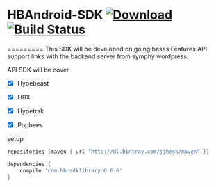 # HBAndroid-SDK [ ![Download](https://api.bintray.com/packages/jjhesk/maven/sdklibrary/images/download.svg) ](https://bintray.com/jjhesk/maven/sdklibrary/_latestVersion)[![Build Status](https://travis-ci.org/HKMOpen/SDKhb.svg)](https://travis-ci.org/HKMOpen/SDKhb)
=========
This SDK will be developed on going bases
Features API support links with the backend server from symphy wordpress.

API SDK will be cover 
- [x] Hypebeast 
- [x] HBX
- [x] Hypetrak
- [x] Popbees


setup
```gradle
repositories {maven { url "http://dl.bintray.com/jjhesk/maven" }}

dependencies {
    compile 'com.hb:sdklibrary:0.6.6'
}

```
